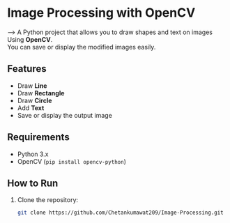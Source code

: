 # Image Processing with OpenCV
--> A Python project that allows you to draw shapes and text on images Using **OpenCV**.  
You can save or display the modified images easily.

## Features
- Draw **Line**
- Draw **Rectangle**
- Draw **Circle**
- Add **Text**
- Save or display the output image

## Requirements
- Python 3.x
- OpenCV (`pip install opencv-python`)

## How to Run
1. Clone the repository:
   ```bash
   git clone https://github.com/Chetankumawat209/Image-Processing.git

